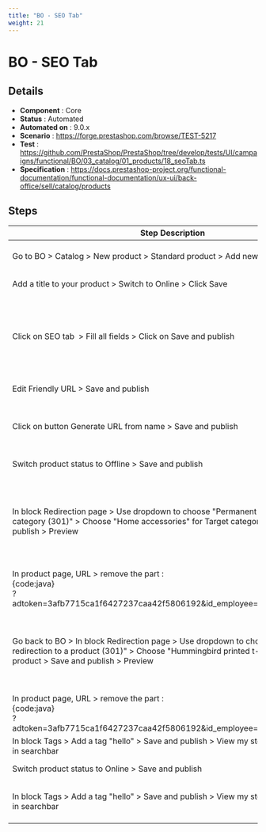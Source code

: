 ```yaml
---
title: "BO - SEO Tab"
weight: 21
---
```


# BO - SEO Tab
## Details
* **Component** : Core
* **Status** : Automated
* **Automated on** : 9.0.x
* **Scenario** : https://forge.prestashop.com/browse/TEST-5217
* **Test** : https://github.com/PrestaShop/PrestaShop/tree/develop/tests/UI/campaigns/functional/BO/03_catalog/01_products/18_seoTab.ts
* **Specification** : https://docs.prestashop-project.org/functional-documentation/functional-documentation/ux-ui/back-office/sell/catalog/products

## Steps
| Step Description | Expected result |
| ----- | ----- |
| Go to BO > Catalog > New product > Standard product > Add new product | Product creation page is well displayed |
| Add a title to your product > Switch to Online > Click Save | Successful update message is displayed |
| Click on SEO tab  > Fill all fields > Click on Save and publish | * SEO tab is red<br> * Friendly URL field is red<br> * Error message : "lorem ipsum" is invalid - Language: English (English) is displayed |
| Edit Friendly URL > Save and publish | Successful update message is displayed |
| Click on button Generate URL from name > Save and publish | Successful update message is displayed<br><br>The URL is reset to the original one |
| Switch product status to Offline > Save and publish | Successful update message is displayed |
| In block Redirection page > Use dropdown to choose "Permanent redirection to a category (301)" > Choose "Home accessories" for Target category > Save and publish > Preview | In BO, Successful update message is displayed<br><br>In FO, see the banner "This product is not visible to your customers." on top of the product page |
| In product page, URL > remove the part :<br>{code:java}<br>?adtoken=3afb7715ca1f6427237caa42f5806192&id_employee=1&preview=1{code} | Category HOME ACCESSORIES is displayed |
| Go back to BO > In block Redirection page > Use dropdown to choose "Permanent redirection to a product (301)" > Choose "Hummingbird printed t-shirt" for Target product > Save and publish > Preview | In BO, Successful update message is displayed<br><br>In FO, Product Hummingbird printed t-shirt is displayed |
| In product page, URL > remove the part :<br>{code:java}<br>?adtoken=3afb7715ca1f6427237caa42f5806192&id_employee=1&preview=1{code} | Hummingbird printed t-shirt product page is displayed |
| In block Tags > Add a tag "hello" > Save and publish > View my store > Search "hello" in searchbar | All the products are displayed |
| Switch product status to Online > Save and publish | Successful update message is displayed |
| In block Tags > Add a tag "hello" > Save and publish > View my store > Search "hello" in searchbar | Only the product you created with Tag:hello is displayed in the search results |
